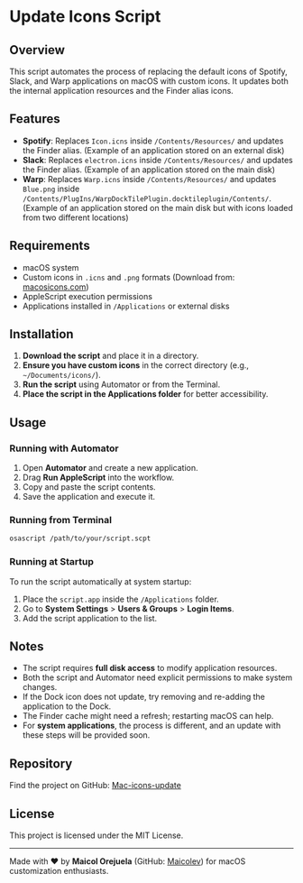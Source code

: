 # Update Icons Script

## Overview

This script automates the process of replacing the default icons of Spotify, Slack, and Warp applications on macOS with custom icons. It updates both the internal application resources and the Finder alias icons.

## Features

- **Spotify**: Replaces `Icon.icns` inside `/Contents/Resources/` and updates the Finder alias. (Example of an application stored on an external disk)
- **Slack**: Replaces `electron.icns` inside `/Contents/Resources/` and updates the Finder alias. (Example of an application stored on the main disk)
- **Warp**: Replaces `Warp.icns` inside `/Contents/Resources/` and updates `Blue.png` inside `/Contents/PlugIns/WarpDockTilePlugin.docktileplugin/Contents/`. (Example of an application stored on the main disk but with icons loaded from two different locations)

## Requirements

- macOS system
- Custom icons in `.icns` and `.png` formats (Download from: [macosicons.com](https://macosicons.com/#/))
- AppleScript execution permissions
- Applications installed in `/Applications` or external disks

## Installation

1. **Download the script** and place it in a directory.
2. **Ensure you have custom icons** in the correct directory (e.g., `~/Documents/icons/`).
3. **Run the script** using Automator or from the Terminal.
4. **Place the script in the Applications folder** for better accessibility.

## Usage

### Running with Automator

1. Open **Automator** and create a new application.
2. Drag **Run AppleScript** into the workflow.
3. Copy and paste the script contents.
4. Save the application and execute it.

### Running from Terminal

```sh
osascript /path/to/your/script.scpt
```

### Running at Startup

To run the script automatically at system startup:
1. Place the `script.app` inside the `/Applications` folder.
2. Go to **System Settings** > **Users & Groups** > **Login Items**.
3. Add the script application to the list.

## Notes

- The script requires **full disk access** to modify application resources.
- Both the script and Automator need explicit permissions to make system changes.
- If the Dock icon does not update, try removing and re-adding the application to the Dock.
- The Finder cache might need a refresh; restarting macOS can help.
- For **system applications**, the process is different, and an update with these steps will be provided soon.

## Repository

Find the project on GitHub: [Mac-icons-update](https://github.com/Maicolev/Mac-icons-update.git)

## License

This project is licensed under the MIT License.

---

Made with ❤️ by **Maicol Orejuela** (GitHub: [Maicolev](https://github.com/Maicolev)) for macOS customization enthusiasts.
